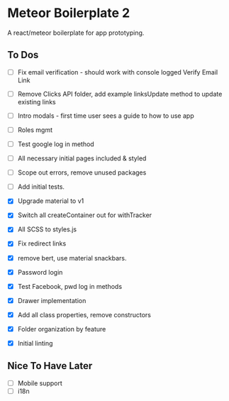 # Meteor Boilerplate 2

A react/meteor boilerplate for app prototyping.

## To Dos

- [ ] Fix email verification - should work with console logged Verify Email Link
- [ ] Remove Clicks API folder, add example linksUpdate method to update existing links
- [ ] Intro modals - first time user sees a guide to how to use app
- [ ] Roles mgmt
- [ ] Test google log in method
- [ ] All necessary initial pages included & styled
- [ ] Scope out errors, remove unused packages
- [ ] Add initial tests.
- [X] Upgrade material to v1
- [X] Switch all createContainer out for withTracker
- [X] All SCSS to styles.js
- [X] Fix redirect links
- [X] remove bert, use material snackbars.
- [X] Password login
- [X] Test Facebook, pwd log in methods
- [X] Drawer implementation
- [X] Add all class properties, remove constructors
- [X] Folder organization by feature
- [X] Initial linting


## Nice To Have Later

- [ ] Mobile support
- [ ] i18n
